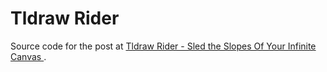 # Tldraw Rider

Source code for the post at [Tldraw Rider - Sled the Slopes Of Your Infinite Canvas
](https://robertcorponoi.me/posts/tldraw-rider/).
